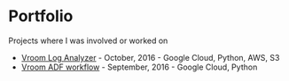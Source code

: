 # Portfolio

Projects where I was involved or worked on

 - [Vroom Log Analyzer](vroom-log-analyzer/README.md) - October, 2016 - Google Cloud, Python, AWS, S3
 - [Vroom ADF workflow](vroom-adf-workflow/README.md) - September, 2016 - Google Cloud, Python


